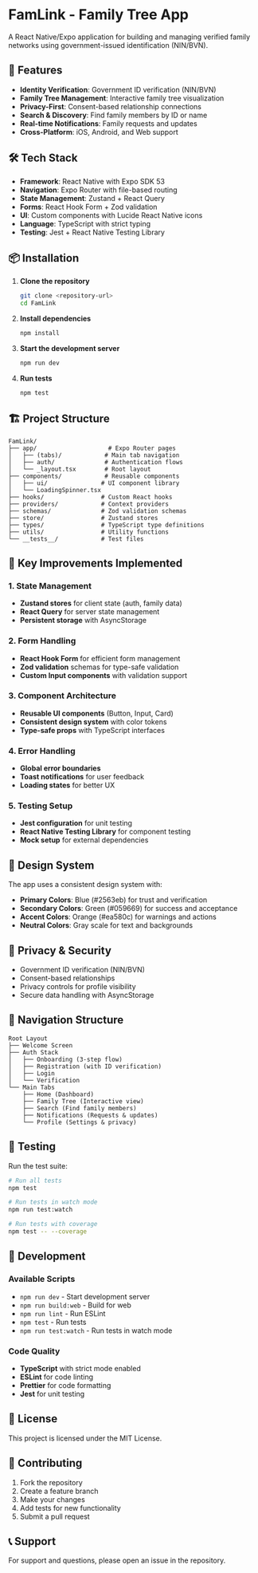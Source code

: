 # FamLink - Family Tree App

A React Native/Expo application for building and managing verified family networks using government-issued identification (NIN/BVN).

## 🚀 Features

- **Identity Verification**: Government ID verification (NIN/BVN)
- **Family Tree Management**: Interactive family tree visualization
- **Privacy-First**: Consent-based relationship connections
- **Search & Discovery**: Find family members by ID or name
- **Real-time Notifications**: Family requests and updates
- **Cross-Platform**: iOS, Android, and Web support

## 🛠 Tech Stack

- **Framework**: React Native with Expo SDK 53
- **Navigation**: Expo Router with file-based routing
- **State Management**: Zustand + React Query
- **Forms**: React Hook Form + Zod validation
- **UI**: Custom components with Lucide React Native icons
- **Language**: TypeScript with strict typing
- **Testing**: Jest + React Native Testing Library

## 📦 Installation

1. **Clone the repository**
   ```bash
   git clone <repository-url>
   cd FamLink
   ```

2. **Install dependencies**
   ```bash
   npm install
   ```

3. **Start the development server**
   ```bash
   npm run dev
   ```

4. **Run tests**
   ```bash
   npm test
   ```

## 🏗 Project Structure

```
FamLink/
├── app/                    # Expo Router pages
│   ├── (tabs)/            # Main tab navigation
│   ├── auth/              # Authentication flows
│   └── _layout.tsx        # Root layout
├── components/            # Reusable components
│   ├── ui/               # UI component library
│   └── LoadingSpinner.tsx
├── hooks/                # Custom React hooks
├── providers/            # Context providers
├── schemas/              # Zod validation schemas
├── store/                # Zustand stores
├── types/                # TypeScript type definitions
├── utils/                # Utility functions
└── __tests__/            # Test files
```

## 🔧 Key Improvements Implemented

### 1. State Management
- **Zustand stores** for client state (auth, family data)
- **React Query** for server state management
- **Persistent storage** with AsyncStorage

### 2. Form Handling
- **React Hook Form** for efficient form management
- **Zod validation** schemas for type-safe validation
- **Custom Input components** with validation support

### 3. Component Architecture
- **Reusable UI components** (Button, Input, Card)
- **Consistent design system** with color tokens
- **Type-safe props** with TypeScript interfaces

### 4. Error Handling
- **Global error boundaries**
- **Toast notifications** for user feedback
- **Loading states** for better UX

### 5. Testing Setup
- **Jest configuration** for unit testing
- **React Native Testing Library** for component testing
- **Mock setup** for external dependencies

## 🎨 Design System

The app uses a consistent design system with:

- **Primary Colors**: Blue (#2563eb) for trust and verification
- **Secondary Colors**: Green (#059669) for success and acceptance
- **Accent Colors**: Orange (#ea580c) for warnings and actions
- **Neutral Colors**: Gray scale for text and backgrounds

## 🔐 Privacy & Security

- Government ID verification (NIN/BVN)
- Consent-based relationships
- Privacy controls for profile visibility
- Secure data handling with AsyncStorage

## 📱 Navigation Structure

```
Root Layout
├── Welcome Screen
├── Auth Stack
│   ├── Onboarding (3-step flow)
│   ├── Registration (with ID verification)
│   ├── Login
│   └── Verification
└── Main Tabs
    ├── Home (Dashboard)
    ├── Family Tree (Interactive view)
    ├── Search (Find family members)
    ├── Notifications (Requests & updates)
    └── Profile (Settings & privacy)
```

## 🧪 Testing

Run the test suite:

```bash
# Run all tests
npm test

# Run tests in watch mode
npm run test:watch

# Run tests with coverage
npm test -- --coverage
```

## 🚀 Development

### Available Scripts

- `npm run dev` - Start development server
- `npm run build:web` - Build for web
- `npm run lint` - Run ESLint
- `npm test` - Run tests
- `npm run test:watch` - Run tests in watch mode

### Code Quality

- **TypeScript** with strict mode enabled
- **ESLint** for code linting
- **Prettier** for code formatting
- **Jest** for unit testing

## 📄 License

This project is licensed under the MIT License.

## 🤝 Contributing

1. Fork the repository
2. Create a feature branch
3. Make your changes
4. Add tests for new functionality
5. Submit a pull request

## 📞 Support

For support and questions, please open an issue in the repository. 